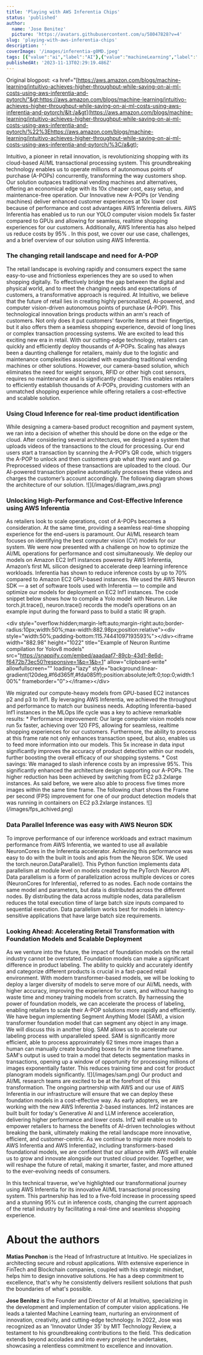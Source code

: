 ```yaml
---
title: 'Playing with AWS Inferentia Chips'
status: 'published'
author:
  name: 'Jose Benitez'
  picture: 'https://avatars.githubusercontent.com/u/58047828?v=4'
slug: 'playing-with-aws-inferentia-chips'
description: ''
coverImage: '/images/inferentia-g0MD.jpeg'
tags: [{"value":"ai","label":"AI"},{"value":"machineLearning","label":"Machine Learning"},{"label":"Intuitivo","value":"intuitivo"},{"value":"computerVision","label":"Computer Vision"},{"label":"AWS","value":"aws"}]
publishedAt: '2023-11-13T02:29:19.486Z'
---
```


Original blogpost: &lt;a href="[https://aws.amazon.com/blogs/machine-learning/intuitivo-achieves-higher-throughput-while-saving-on-ai-ml-costs-using-aws-inferentia-and-pytorch/"&gt;https://aws.amazon.com/blogs/machine-learning/intuitivo-achieves-higher-throughput-while-saving-on-ai-ml-costs-using-aws-inferentia-and-pytorch/&lt;/a&gt](https://aws.amazon.com/blogs/machine-learning/intuitivo-achieves-higher-throughput-while-saving-on-ai-ml-costs-using-aws-inferentia-and-pytorch/%22%3Ehttps://aws.amazon.com/blogs/machine-learning/intuitivo-achieves-higher-throughput-while-saving-on-ai-ml-costs-using-aws-inferentia-and-pytorch/%3C/a&gt);

Intuitivo, a pioneer in retail innovation, is revolutionizing shopping with its cloud-based AI/ML transactional processing system. This groundbreaking technology enables us to operate millions of autonomous points of purchase (A-POPs) concurrently, transforming the way customers shop. Our solution outpaces traditional vending machines and alternatives, offering an economical edge with its 10x cheaper cost, easy setup, and maintenance-free operation. Our Innovative new A-POPs (or Vending machines) deliver enhanced customer experiences at 10x lower cost because of performance and cost advantages AWS Inferentia delivers. AWS Inferentia has enabled us to run our YOLO computer vision models 5x faster compared to GPUs and allowing for seamless, realtime shopping experiences for our customers. Additionally, AWS Inferentia has also helped us reduce costs by 95% . In this post, we cover our use case, challenges, and a brief overview of our solution using AWS Inferentia.

### The changing retail landscape and need for A-POP

The retail landscape is evolving rapidly and consumers expect the same easy-to-use and frictionless experiences they are so used to when shopping digitally. To effectively bridge the gap between the digital and physical world, and to meet the changing needs and expectations of customers, a transformative approach is required. At Intuitivo, we believe that the future of retail lies in creating highly personalized, AI-powered, and computer vision-driven autonomous points of purchase (A-POP). This technological innovation brings products within an arm's reach of customers. Not only does it put customers' favorite items at their fingertips, but it also offers them a seamless shopping experience, devoid of long lines or complex transaction processing systems. We are excited to lead this exciting new era in retail. With our cutting-edge technology, retailers can quickly and efficiently deploy thousands of A-POPs. Scaling has always been a daunting challenge for retailers, mainly due to the logistic and maintenance complexities associated with expanding traditional vending machines or other solutions. However, our camera-based solution, which eliminates the need for weight sensors, RFID or other high cost sensors, requires no maintenance and is significantly cheaper. This enables retailers to efficiently establish thousands of A-POPs, providing customers with an unmatched shopping experience while offering retailers a cost-effective and scalable solution.

### Using Cloud Inference for real-time product identification

While designing a camera-based product recognition and payment system, we ran into a decision of whether this should be done on the edge or the cloud. After considering several architectures, we designed a system that uploads videos of the transactions to the cloud for processing. Our end users start a transaction by scanning the A-POP’s QR code, which triggers the A-POP to unlock and then customers grab what they want and go. Preprocessed videos of these transactions are uploaded to the cloud. Our AI-powered transaction pipeline automatically processes these videos and charges the customer’s account accordingly. The following diagram shows the architecture of our solution. !\[\](/images/diagram_aws.png)

### Unlocking High-Performance and Cost-Effective Inference using AWS Inferentia

As retailers look to scale operations, cost of A-POPs becomes a consideration. At the same time, providing a seamless real-time shopping experience for the end-users is paramount. Our AI/ML research team focuses on identifying the best computer vision (CV) models for our system. We were now presented with a challenge on how to optimize the AI/ML operations for performance and cost simultaneously. We deploy our models on Amazon EC2 Inf1 instances powered by AWS Inferentia, Amazon’s first ML silicon designed to accelerate deep learning inference workloads. Inferentia has shown to reduce inference costs by up to 70% compared to Amazon EC2 GPU-based instances. We used the AWS Neuron SDK — a set of software tools used with Inferentia — to compile and optimize our models for deployment on EC2 Inf1 instances. The code snippet below shows how to compile a Yolo model with Neuron. Like torch.jit.trace(), neuron.trace() records the model’s operations on an example input during the forward pass to build a static IR graph.

&lt;div style="overflow:hidden;margin-left:auto;margin-right:auto;border-radius:10px;width:50%;max-width:882.98px;position:relative"&gt;&lt;div style="width:50%;padding-bottom:115.74441097193593%"&gt;&lt;/div&gt;&lt;iframe width="882.98" height="1022" title="Example of Neuron Runtime compilation for Yolov8 models" src="https://snappify.com/embed/aaadaaf7-89cb-43d1-8e6d-f6472b73ec50?responsive=1&p=1&b=1" allow="clipboard-write" allowfullscreen="" loading="lazy" style="background:linear-gradient(120deg,#f6d365ff,#fda085ff);position:absolute;left:0;top:0;width:100%" frameborder="0"&gt;&lt;/iframe&gt;&lt;/div&gt;

We migrated our compute-heavy models from GPU-based EC2 instances p2 and p3 to Inf1. By leveraging AWS Inferentia, we achieved the throughput and performance to match our business needs. Adopting Inferentia-based Inf1 instances in the MLOps life cycle was a key to achieve remarkable results: \* Performance improvement: Our large computer vision models now run 5x faster, achieving over 120 FPS, allowing for seamless, realtime shopping experiences for our customers. Furthermore, the ability to process at this frame rate not only enhances transaction speed, but also, enables us to feed more information into our models. This 5x increase in data input significantly improves the accuracy of product detection within our models, further boosting the overall efficacy of our shopping systems. \* Cost savings: We managed to slash inference costs by an impressive 95%. This significantly enhanced the architecture design supporting our A-POPs. The higher reduction has been achieved by switching from EC2 p3.2xlarge instances. As said before, we were also able to process five times more images within the same time frame. The following chart shows the Frame per second (FPS) improvement for one of our product detection models that was running in containers on EC2 p3.2xlarge instances. !\[\](/images/fps_achived.png)

### Data Parallel Inference was easy with AWS Neuron SDK

To improve performance of our inference workloads and extract maximum performance from AWS Inferentia, we wanted to use all available NeuronCores in the Inferentia accelerator. Achieving this performance was easy to do with the built in tools and apis from the Neuron SDK. We used the torch.neuron.DataParallel(). This Python function implements data parallelism at module level on models created by the PyTorch Neuron API. Data parallelism is a form of parallelization across multiple devices or cores (NeuronCores for Inferentia), referred to as nodes. Each node contains the same model and parameters, but data is distributed across the different nodes. By distributing the data across multiple nodes, data parallelism reduces the total execution time of large batch size inputs compared to sequential execution. Data parallelism works best for models in latency-sensitive applications that have large batch size requirements.

### Looking Ahead: Accelerating Retail Transformation with Foundation Models and Scalable Deployment

As we venture into the future, the impact of foundation models on the retail industry cannot be overstated. Foundation models can make a significant difference in product labeling. The ability to quickly and accurately identify and categorize different products is crucial in a fast-paced retail environment. With modern transformer-based models, we will be looking to deploy a larger diversity of models to serve more of our AI/ML needs, with higher accuracy, improving the experience for users, and without having to waste time and money training models from scratch. By harnessing the power of foundation models, we can accelerate the process of labeling, enabling retailers to scale their A-POP solutions more rapidly and efficiently. We have begun implementing Segment Anything Model (SAM), a vision transformer foundation model that can segment any object in any image. We will discuss this in another blog. SAM allows us to accelerate our labeling process with unparalleled speed. SAM is significantly more efficient, able to process approximately 62 times more images than a human can manually create bounding boxes for in the same timeframe. SAM's output is used to train a model that detects segmentation masks in transactions, opening up a window of opportunity for processing millions of images exponentially faster. This reduces training time and cost for product planogram models significantly. !\[\](/images/sam.png) Our product and AI/ML research teams are excited to be at the forefront of this transformation. The ongoing partnership with AWS and our use of AWS Inferentia in our infrastructure will ensure that we can deploy these foundation models in a cost-effective way. As early adopters, we are working with the new AWS Inferentia 2-based instances. Inf2 instances are built built for today's Generative AI and LLM inference acceleration, delivering higher performance and lower costs. Inf2 will enable us to empower retailers to harness the benefits of AI-driven technologies without breaking the bank, ultimately making the retail landscape more innovative, efficient, and customer-centric. As we continue to migrate more models to AWS Inferentia and AWS Inferentia2, including transformers-based foundational models, we are confident that our alliance with AWS will enable us to grow and innovate alongside our trusted cloud provider. Together, we will reshape the future of retail, making it smarter, faster, and more attuned to the ever-evolving needs of consumers.

In this technical traverse, we've highlighted our transformational journey using AWS Inferentia for its innovative AI/ML transactional processing system. This partnership has led to a five-fold increase in processing speed and a stunning 95% cut in inference costs, changing the current approach of the retail industry by facilitating a real-time and seamless shopping experience.

# About the authors

**Matias Ponchon** is the Head of Infrastructure at Intuitivo. He specializes in architecting secure and robust applications. With extensive experience in FinTech and Blockchain companies, coupled with his strategic mindset, helps him to design innovative solutions. He has a deep commitment to excellence, that's why he consistently delivers resilient solutions that push the boundaries of what's possible.

**Jose Benitez** is the Founder and Director of AI at Intuitivo, specializing in the development and implementation of computer vision applications. He leads a talented Machine Learning team, nurturing an environment of innovation, creativity, and cutting-edge technology. In 2022, Jose was recognized as an 'Innovator Under 35' by MIT Technology Review, a testament to his groundbreaking contributions to the field. This dedication extends beyond accolades and into every project he undertakes, showcasing a relentless commitment to excellence and innovation.